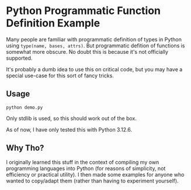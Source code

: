 Python Programmatic Function Definition Example
===============================================

Many people are familiar with programmatic definition of types in Python using
`type(name, bases, attrs)`. But programmatic defition of functions is somewhat
more obscure. No doubt this is because it's not officially supported.

It's probably a dumb idea to use this on critical code, but you may have a
special use-case for this sort of fancy tricks.

Usage
-----

`python demo.py`

Only stdlib is used, so this should work out of the box.

As of now, I have only tested this with Python 3.12.6.

Why Tho?
--------

I originally learned this stuff in the context of compiling my own programming
languages into Python (for reasons of simplicity, not efficiency or practical
utility). I then made some examples for anyone who wanted to copy/adapt them
(rather than having to experiment yourself).

